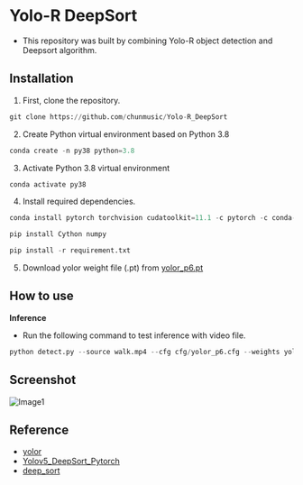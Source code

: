 # Yolo-R DeepSort

- This repository was built by combining Yolo-R object detection and Deepsort algorithm.

## Installation
1. First, clone the repository.
```python
git clone https://github.com/chunmusic/Yolo-R_DeepSort
```

2. Create Python virtual environment based on Python 3.8
```python
conda create -n py38 python=3.8
```
3. Activate Python 3.8 virtual environment
```python
conda activate py38
```
4. Install required dependencies. 
```python
conda install pytorch torchvision cudatoolkit=11.1 -c pytorch -c conda-forge

pip install Cython numpy

pip install -r requirement.txt
```
5. Download yolor weight file (.pt) from [yolor_p6.pt](https://drive.google.com/file/d/1Tdn3yqpZ79X7R1Ql0zNlNScB1Dv9Fp76/view?usp=sharing)



## How to use

**Inference**
* Run the following command to test inference with video file.

```python
python detect.py --source walk.mp4 --cfg cfg/yolor_p6.cfg --weights yolor_p6.pt --conf-thres 0.25 --img-size 1280 --device 0 --view-img
```

## Screenshot

![Image1](https://raw.githubusercontent.com/chunmusic/Yolo-R_DeepSort/master/screenshot.gif)

## Reference

* [yolor](https://github.com/WongKinYiu/yolor)  
* [Yolov5_DeepSort_Pytorch](https://github.com/mikel-brostrom/Yolov5_DeepSort_Pytorch)   
* [deep_sort](https://github.com/nwojke/deep_sort)   
